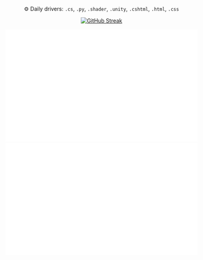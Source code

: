 <p align="center">
  ⚙️ Daily drivers: <code>.cs</code>, <code>.py</code>, <code>.shader</code>, <code>.unity</code>, <code>.cshtml</code>, <code>.html</code>, <code>.css</code>
</p>

<p align="center">
  <a href="https://github.com/Xydis-I"><img src="https://streak-stats.demolab.com?user=Xydis-I&theme=github-dark-blue&mode=weekly" alt="GitHub Streak" /></a>
</p>

<p align="center">
  <a href="https://github.com/Xydis-I"><img src="https://raw.githubusercontent.com/Xydis-I/github-stats/master/generated/overview.svg#gh-dark-mode-only" alt="Overview" /></a>
  <a href="https://github.com/Xydis-I"><img src="https://raw.githubusercontent.com/Xydis-I/github-stats/master/generated/languages.svg#gh-dark-mode-only" alt="Languages" /></a>
</p>



<!--
[![GitHub Streak](https://streak-stats.demolab.com?user=Xydis-I&theme=github-dark-blue)](https://github.com/Xydis-I)

![](https://raw.githubusercontent.com/Xydis-I/github-stats/master/generated/overview.svg#gh-dark-mode-only)
![](https://raw.githubusercontent.com/Xydis-I/github-stats/master/generated/languages.svg#gh-dark-mode-only)

**Xydis-I/Xydis-I** is a ✨ _special_ ✨ repository because its `README.md` (this file) appears on your GitHub profile.
shades-of-purple
Here are some ideas to get you started:

- 🔭 I’m currently working on ...
- 🌱 I’m currently learning ...
- 👯 I’m looking to collaborate on ...
- 🤔 I’m looking for help with ...
- 💬 Ask me about ...
- 📫 How to reach me: ...
- 😄 Pronouns: ...
- ⚡ Fun fact: ...
-->
